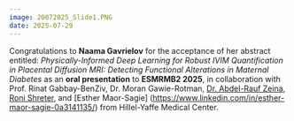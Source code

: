 ```yaml
---
image: 20072025_Slide1.PNG
date: 2025-07-29
---
```


Congratulations to **Naama Gavrielov** for the acceptance of her abstract entitled: *Physically-Informed Deep Learning for Robust IVIM Quantification in Placental Diffusion MRI: Detecting Functional Alterations in Maternal Diabetes* as an **oral presentation** to **ESMRMB2 2025**, in collaboration with Prof. Rinat Gabbay-BenZiv, Dr. Moran Gawie-Rotman, [Dr. Abdel-Rauf Zeina](https://www.linkedin.com/in/a-rauf-zeina-452a9732/?originalSubdomain=il), [Roni Shreter](https://www.linkedin.com/in/roni-shreter-a1278927/), and [Esther Maor-Sagie] (https://www.linkedin.com/in/esther-maor-sagie-0a3141135/) from Hillel-Yaffe Medical Center.